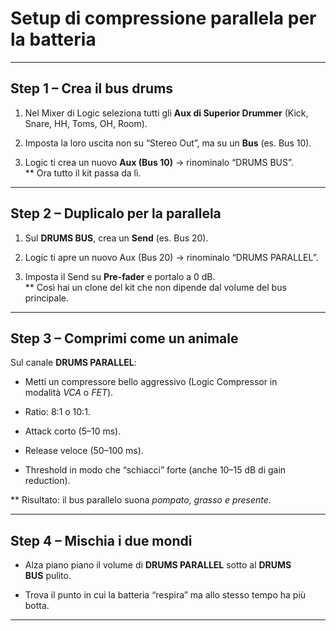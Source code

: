 # **Setup di compressione parallela per la batteria** 

---

## Step 1 – Crea il bus drums

1. Nel Mixer di Logic seleziona tutti gli **Aux di Superior Drummer** (Kick, Snare, HH, Toms, OH, Room).
    
2. Imposta la loro uscita non su “Stereo Out”, ma su un **Bus** (es. Bus 10).
    
3. Logic ti crea un nuovo **Aux (Bus 10)** → rinominalo “DRUMS BUS”.  
    ** Ora tutto il kit passa da lì.
    

---

## Step 2 – Duplicalo per la parallela

1. Sul **DRUMS BUS**, crea un **Send** (es. Bus 20).
    
2. Logic ti apre un nuovo Aux (Bus 20) → rinominalo “DRUMS PARALLEL”.
    
3. Imposta il Send su **Pre-fader** e portalo a 0 dB.  
    ** Così hai un clone del kit che non dipende dal volume del bus principale.
    

---

## Step 3 – Comprimi come un animale 

Sul canale **DRUMS PARALLEL**:

- Metti un compressore bello aggressivo (Logic Compressor in modalità _VCA_ o _FET_).
    
- Ratio: 8:1 o 10:1.
    
- Attack corto (5–10 ms).
    
- Release veloce (50–100 ms).
    
- Threshold in modo che “schiacci” forte (anche 10–15 dB di gain reduction).
    

** Risultato: il bus parallelo suona _pompato, grasso e presente_.

---

## Step 4 – Mischia i due mondi

- Alza piano piano il volume di **DRUMS PARALLEL** sotto al **DRUMS BUS** pulito.
    
- Trova il punto in cui la batteria “respira” ma allo stesso tempo ha più botta.
    

---